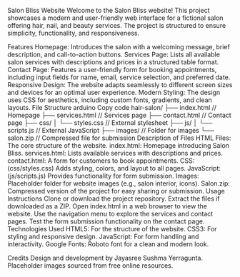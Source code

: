Salon Bliss Website
Welcome to the Salon Bliss website! This project showcases a modern and user-friendly web interface for a fictional salon offering hair, nail, and beauty services. The project is structured to ensure simplicity, functionality, and responsiveness.

Features
Homepage: Introduces the salon with a welcoming message, brief description, and call-to-action buttons.
Services Page: Lists all available salon services with descriptions and prices in a structured table format.
Contact Page: Features a user-friendly form for booking appointments, including input fields for name, email, service selection, and preferred date.
Responsive Design: The website adapts seamlessly to different screen sizes and devices for an optimal user experience.
Modern Styling: The design uses CSS for aesthetics, including custom fonts, gradients, and clean layouts.
File Structure
arduino
Copy code
hair-salon/
├── index.html          // Homepage
├── services.html       // Services page
├── contact.html        // Contact page
├── css/
│   └── styles.css      // External stylesheet
├── js/
│   └── scripts.js      // External JavaScript
├── images/             // Folder for images
└── salon.zip           // Compressed file for submission
Description of Files
HTML Files: The core structure of the website.
index.html: Homepage introducing Salon Bliss.
services.html: Lists available services with descriptions and prices.
contact.html: A form for customers to book appointments.
CSS: (css/styles.css) Adds styling, colors, and layout to all pages.
JavaScript: (js/scripts.js) Provides functionality for form submission.
Images: Placeholder folder for website images (e.g., salon interior, icons).
Salon.zip: Compressed version of the project for easy sharing or submission.
Usage Instructions
Clone or download the project repository.
Extract the files if downloaded as a ZIP.
Open index.html in a web browser to view the website.
Use the navigation menu to explore the services and contact pages.
Test the form submission functionality on the contact page.
Technologies Used
HTML5: For the structure of the website.
CSS3: For styling and responsive design.
JavaScript: For form handling and interactivity.
Google Fonts: Roboto font for a clean and modern look.




Credits
Design and development by Jayasree Sushma Yerragunta.
Placeholder images sourced from free online resources.
